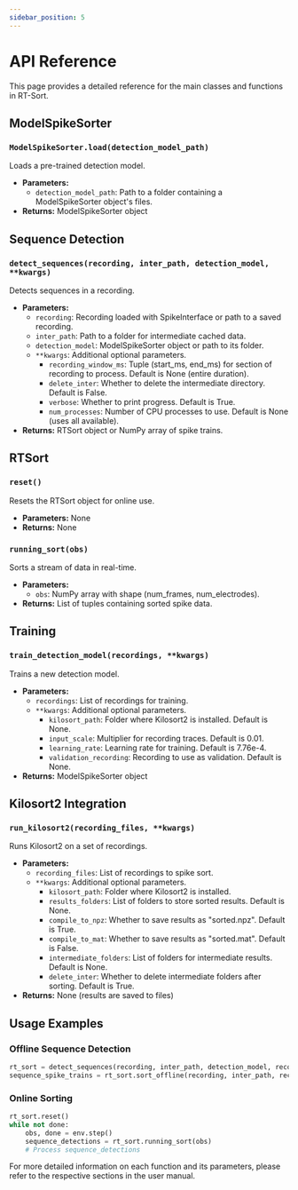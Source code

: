 ```yaml
---
sidebar_position: 5
---
```


# API Reference

This page provides a detailed reference for the main classes and functions in RT-Sort.

## ModelSpikeSorter

### `ModelSpikeSorter.load(detection_model_path)`

Loads a pre-trained detection model.

- **Parameters:**
  - `detection_model_path`: Path to a folder containing a ModelSpikeSorter object's files.
- **Returns:** ModelSpikeSorter object

## Sequence Detection

### `detect_sequences(recording, inter_path, detection_model, **kwargs)`

Detects sequences in a recording.

- **Parameters:**
  - `recording`: Recording loaded with SpikeInterface or path to a saved recording.
  - `inter_path`: Path to a folder for intermediate cached data.
  - `detection_model`: ModelSpikeSorter object or path to its folder.
  - `**kwargs`: Additional optional parameters.
    - `recording_window_ms`: Tuple (start_ms, end_ms) for section of recording to process. Default is None (entire duration).
    - `delete_inter`: Whether to delete the intermediate directory. Default is False.
    - `verbose`: Whether to print progress. Default is True.
    - `num_processes`: Number of CPU processes to use. Default is None (uses all available).
- **Returns:** RTSort object or NumPy array of spike trains.

## RTSort

### `reset()`

Resets the RTSort object for online use.

- **Parameters:** None
- **Returns:** None

### `running_sort(obs)`

Sorts a stream of data in real-time.

- **Parameters:**
  - `obs`: NumPy array with shape (num_frames, num_electrodes).
- **Returns:** List of tuples containing sorted spike data.

## Training

### `train_detection_model(recordings, **kwargs)`

Trains a new detection model.

- **Parameters:**
  - `recordings`: List of recordings for training.
  - `**kwargs`: Additional optional parameters.
    - `kilosort_path`: Folder where Kilosort2 is installed. Default is None.
    - `input_scale`: Multiplier for recording traces. Default is 0.01.
    - `learning_rate`: Learning rate for training. Default is 7.76e-4.
    - `validation_recording`: Recording to use as validation. Default is None.
- **Returns:** ModelSpikeSorter object

## Kilosort2 Integration

### `run_kilosort2(recording_files, **kwargs)`

Runs Kilosort2 on a set of recordings.

- **Parameters:**
  - `recording_files`: List of recordings to spike sort.
  - `**kwargs`: Additional optional parameters.
    - `kilosort_path`: Folder where Kilosort2 is installed.
    - `results_folders`: List of folders to store sorted results. Default is None.
    - `compile_to_npz`: Whether to save results as "sorted.npz". Default is True.
    - `compile_to_mat`: Whether to save results as "sorted.mat". Default is False.
    - `intermediate_folders`: List of folders for intermediate results. Default is None.
    - `delete_inter`: Whether to delete intermediate folders after sorting. Default is True.
- **Returns:** None (results are saved to files)

## Usage Examples

### Offline Sequence Detection

```python
rt_sort = detect_sequences(recording, inter_path, detection_model, recording_window_ms=(0, 5*60*1000))
sequence_spike_trains = rt_sort.sort_offline(recording, inter_path, recording_window_ms=(5*60*1000, 10*60*1000), verbose=True)
```

### Online Sorting

```python
rt_sort.reset()
while not done:
    obs, done = env.step()
    sequence_detections = rt_sort.running_sort(obs)
    # Process sequence_detections
```

For more detailed information on each function and its parameters, please refer to the respective sections in the user manual.